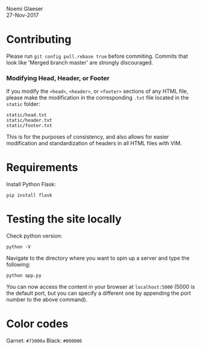 Noemi Glaeser  
27-Nov-2017

# Contributing
Please run `git config pull.rebase true` before commiting.
Commits that look like 'Merged branch master' are strongly discouraged.

### Modifying Head, Header, or Footer
If you modify the `<head>`, `<header>`, or `<footer>` sections of any HTML file, please make the modification in the corresponding `.txt` file located in the `static` folder:
```
static/head.txt
static/header.txt
static/footer.txt
```
This is for the purposes of consistency, and also allows for easier modification and standardization of headers in all HTML files with VIM.

# Requirements
Install Python Flask:
```
pip install flask
```

# Testing the site locally
Check python version:
```
python -V
```

Navigate to the directory where you want to spin up a server and type the following:
```
python app.py
```

You can now access the content in your browser at `localhost:5000` (5000 is the default port, but you can specify a different one by appending the port number to the above command). 

# Color codes
Garnet: `#73000a`
Black: `#000000`
